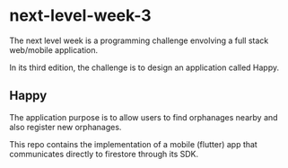 # next-level-week-3

The next level week is a programming challenge envolving a full stack web/mobile application.

In its third edition, the challenge is to design an application called Happy.

## Happy

The application purpose is to allow users to find orphanages nearby and also register new orphanages.

This repo contains the implementation of a mobile (flutter) app that communicates directly to firestore through its SDK.
